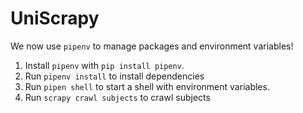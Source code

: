 # UniScrapy

We now use `pipenv` to manage packages and environment variables!

1. Install `pipenv` with `pip install pipenv`.
2. Run `pipenv install` to install dependencies
3.  Run `pipen shell` to start a shell with environment variables.
4.  Run `scrapy crawl subjects` to crawl subjects


